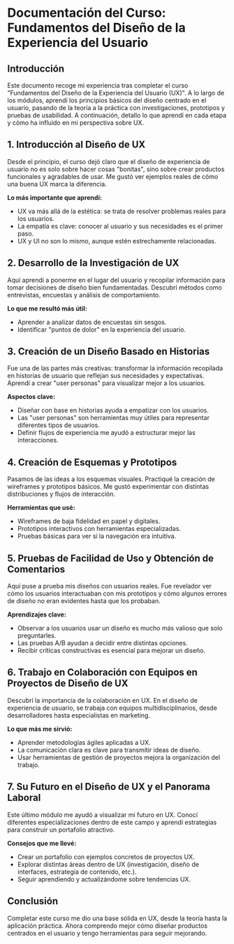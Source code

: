 # Documentación del Curso: Fundamentos del Diseño de la Experiencia del Usuario

## Introducción
Este documento recoge mi experiencia tras completar el curso "Fundamentos del Diseño de la Experiencia del Usuario (UX)". A lo largo de los módulos, aprendí los principios básicos del diseño centrado en el usuario, pasando de la teoría a la práctica con investigaciones, prototipos y pruebas de usabilidad. A continuación, detallo lo que aprendí en cada etapa y cómo ha influido en mi perspectiva sobre UX.

## 1. Introducción al Diseño de UX
Desde el principio, el curso dejó claro que el diseño de experiencia de usuario no es solo sobre hacer cosas "bonitas", sino sobre crear productos funcionales y agradables de usar. Me gustó ver ejemplos reales de cómo una buena UX marca la diferencia. 

**Lo más importante que aprendí:**
- UX va más allá de la estética: se trata de resolver problemas reales para los usuarios.
- La empatía es clave: conocer al usuario y sus necesidades es el primer paso.
- UX y UI no son lo mismo, aunque estén estrechamente relacionadas.

## 2. Desarrollo de la Investigación de UX
Aquí aprendí a ponerme en el lugar del usuario y recopilar información para tomar decisiones de diseño bien fundamentadas. Descubrí métodos como entrevistas, encuestas y análisis de comportamiento. 

**Lo que me resultó más útil:**
- Aprender a analizar datos de encuestas sin sesgos.
- Identificar "puntos de dolor" en la experiencia del usuario.

## 3. Creación de un Diseño Basado en Historias
Fue una de las partes más creativas: transformar la información recopilada en historias de usuario que reflejan sus necesidades y expectativas. Aprendí a crear "user personas" para visualizar mejor a los usuarios.

**Aspectos clave:**
- Diseñar con base en historias ayuda a empatizar con los usuarios.
- Las "user personas" son herramientas muy útiles para representar diferentes tipos de usuarios.
- Definir flujos de experiencia me ayudó a estructurar mejor las interacciones.

## 4. Creación de Esquemas y Prototipos
Pasamos de las ideas a los esquemas visuales. Practiqué la creación de wireframes y prototipos básicos. Me gustó experimentar con distintas distribuciones y flujos de interacción.

**Herramientas que usé:**
- Wireframes de baja fidelidad en papel y digitales.
- Prototipos interactivos con herramientas especializadas.
- Pruebas básicas para ver si la navegación era intuitiva.

## 5. Pruebas de Facilidad de Uso y Obtención de Comentarios
Aquí puse a prueba mis diseños con usuarios reales. Fue revelador ver cómo los usuarios interactuaban con mis prototipos y cómo algunos errores de diseño no eran evidentes hasta que los probaban.

**Aprendizajes clave:**
- Observar a los usuarios usar un diseño es mucho más valioso que solo preguntarles.
- Las pruebas A/B ayudan a decidir entre distintas opciones.
- Recibir críticas constructivas es esencial para mejorar un diseño.

## 6. Trabajo en Colaboración con Equipos en Proyectos de Diseño de UX
Descubrí la importancia de la colaboración en UX. En el diseño de experiencia de usuario, se trabaja con equipos multidisciplinarios, desde desarrolladores hasta especialistas en marketing.

**Lo que más me sirvió:**
- Aprender metodologías ágiles aplicadas a UX.
- La comunicación clara es clave para transmitir ideas de diseño.
- Usar herramientas de gestión de proyectos mejora la organización del trabajo.

## 7. Su Futuro en el Diseño de UX y el Panorama Laboral
Este último módulo me ayudó a visualizar mi futuro en UX. Conocí diferentes especializaciones dentro de este campo y aprendí estrategias para construir un portafolio atractivo.

**Consejos que me llevé:**
- Crear un portafolio con ejemplos concretos de proyectos UX.
- Explorar distintas áreas dentro de UX (investigación, diseño de interfaces, estrategia de contenido, etc.).
- Seguir aprendiendo y actualizándome sobre tendencias UX.

## Conclusión
Completar este curso me dio una base sólida en UX, desde la teoría hasta la aplicación práctica. Ahora comprendo mejor cómo diseñar productos centrados en el usuario y tengo herramientas para seguir mejorando.